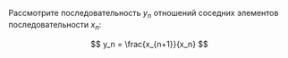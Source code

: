 Рассмотрите последовательность $y_n$ отношений соседних элементов последовательности $x_n$:

$$ y_n = \frac{x_{n+1}}{x_n} $$